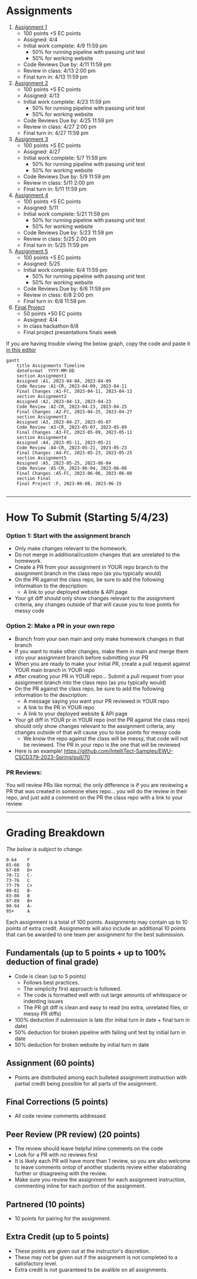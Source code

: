 # Assignments

1. [Assignment 1](Assignment1.md)
   - 100 points +5 EC points
   - Assigned: 4/4
   - Initial work complete: 4/9 11:59 pm
     - 50% for running pipeline with passing unit test
     - 50% for working website
   - Code Reviews Due by: 4/11 11:59 pm
   - Review in class: 4/13 2:00 pm
   - Final turn in: 4/13 11:59 pm 
1. [Assignment 2](Assignment2.md)
   - 100 points +5 EC points
   - Assigned: 4/13
   - Initial work complete: 4/23 11:59 pm
     - 50% for running pipeline with passing unit test
     - 50% for working website
   - Code Reviews Due by: 4/25 11:59 pm
   - Review in class: 4/27 2:00 pm
   - Final turn in: 4/27 11:59 pm
1. [Assignment 3](Assignment3.md)
   - 100 points +5 EC points
   - Assigned: 4/27
   - Initial work complete: 5/7 11:59 pm
     - 50% for running pipeline with passing unit test
     - 50% for working website
   - Code Reviews Due by: 5/9 11:59 pm
   - Review in class: 5/11 2:00 pm
   - Final turn in: 5/11 11:59 pm
1. [Assignment 4](Assignment4.md)
   - 100 points +5 EC points
   - Assigned: 5/11
   - Initial work complete: 5/21 11:59 pm
     - 50% for running pipeline with passing unit test
     - 50% for working website
   - Code Reviews Due by: 5/23 11:59 pm
   - Review in class: 5/25 2:00 pm
   - Final turn in: 5/25 11:59 pm
1. [Assignment 5](Assignment5.md)
   - 100 points +5 EC points
   - Assigned: 5/25
   - Initial work complete: 6/4 11:59 pm
     - 50% for running pipeline with passing unit test
     - 50% for working website
   - Code Reviews Due by: 6/6 11:59 pm
   - Review in class: 6/8 2:00 pm
   - Final turn in: 6/8 11:59 pm
1. [Final Project](Final.md)
   - 50 points +50 EC points
   - Assigned: 4/4
   - In class hackathon 6/8
   - Final project presentations finals week


If you are having trouble viwing the below graph, copy the code and paste it [in this editor](https://mermaid-js.github.io/docs/mermaid-live-editor-beta)
```mermaid
gantt
    title Assignments Timeline
    dateFormat  YYYY-MM-DD
    section Assignment1
    Assigned :A1, 2023-04-04, 2023-04-09
    Code Review :A1-CR, 2023-04-09, 2023-04-11
    Final Changes :A1-FC, 2023-04-11, 2023-04-13
    section Assignment2
    Assigned :A2, 2023-04-13, 2023-04-23
    Code Review :A2-CR, 2023-04-23, 2023-04-25
    Final Changes :A2-FC, 2023-04-25, 2023-04-27
    section Assignment3
    Assigned :A3, 2023-04-27, 2023-05-07
    Code Review :A3-CR, 2023-05-07, 2023-05-09
    Final Changes :A3-FC, 2023-05-09, 2023-05-11
    section Assignment4
    Assigned :A4, 2023-05-11, 2023-05-21
    Code Review :A4-CR, 2023-05-21, 2023-05-23
    Final Changes :A4-FC, 2023-05-23, 2023-05-25
    section Assignment5
    Assigned :A5, 2023-05-25, 2023-06-04
    Code Review :A5-CR, 2023-06-04, 2023-06-06
    Final Changes :A5-FC, 2023-06-06, 2023-06-08
    section Final
    Final Project :F, 2023-06-08, 2023-06-15
            
```

---
# How To Submit (Starting 5/4/23)
### Option 1: Start with the assignment branch
- Only make changes relevant to the homework.
- Do not merge in additional/custom changes that are unrelated to the homework.
- Create a PR from your asssignment in YOUR repo branch to the assignment branch in the class repo (as you typically would)
- On the PR against the class repo, be sure to add the following information to the description: 
  - A link to your deployed website & API page
- Your git diff should only show changes relevant to the assignment criteria, any changes outside of that will cause you to lose points for messy code 

### Option 2: Make a PR in your own repo
- Branch from your own main and only make homework changes in that branch
- If you want to make other changes, make them in main and merge them into your assignment branch before submitting your PR
- When you are ready to make your initial PR, create a pull request against YOUR main branch in YOUR repo
- After creating your PR in YOUR repo... Submit a pull request from your assignment branch into the class repo (as you typically would)
- On the PR against the class repo, be sure to add the following information to the description: 
  - A message saying you want your PR reviewed in YOUR repo
  - A link to the PR in YOUR repo 
  - A link to your deployed website & API page
- Your git diff in YOUR pr in YOUR repo (not the PR against the class repo) should only show changes relevant to the assignment criteria, any changes outside of that will cause you to lose points for messy code 
  - We know the repo against the class will be messy, that code will not be reviewed. The PR in your repo is the one that will be reviewed
- Here is an example! https://github.com/IntelliTect-Samples/EWU-CSCD379-2023-Spring/pull/70

### PR Reviews:
You will review PRs like normal, the only difference is if you are reviewing a PR that was created in someone elses repo... you will do the review in their repo, and just add a comment on the PR the class repo with a link to your review


---
# Grading Breakdown
_The below is subject to change._
```
0-64	F
65-66	D
67-69	D+
70-72	C-
73-76	C
77-79	C+
80-82	B-
83-86	B
87-89	B+
90-94	A-
95+     A
```

Each assignment is a total of 100 points. Assignments may contain up to 10 points of extra credit.
Assignments will also include an additional 10 points that can be awarded to one team per assignment for the best submission.

## Fundamentals (up to 5 points + up to 100% deduction of final grade)
- Code is clean (up to 5 points)
   - Follows best practices. 
   - The simplicity first approach is followed.
   - The code is formatted well with out large amounts of whitespace or indenting issues
   - The PR git diff is clean and easy to read (no extra, unrelated files, or messy PR diffs)
 - 100% deduction if submission is late (for initial turn in date + final turn in date)
 - 50% deduction for broken pipeline with failing unit test by initial turn in date
 - 50% deduction for broken website by initial turn in date

## Assignment (60 points)
- Points are distributed among each bulleted assignment instruction with partial credit being possible for all parts of the assignment.

## Final Corrections (5 points)
- All code review comments addressed

## Peer Review (PR review) (20 points)
- The review should leave helpful inline comments on the code
- Look for a PR with no reviews first
- It is likely each PR will have more than 1 review, so you are also welcome to leave comments ontop of another students review either elaborating further or disagreeing with the review.
- Make sure you review the assignment for each assignment instruction, commenting inline for each portion of the assignment.

## Partnered (10 points)
- 10 points for pairing for the assignment.

## Extra Credit (up to 5 points)
- These points are given out at the instructor's discretion. 
- These may not be given out if the assignment is not completed to a satisfactory level.
- Extra credit is not guaranteed to be avalible on all assignments.
